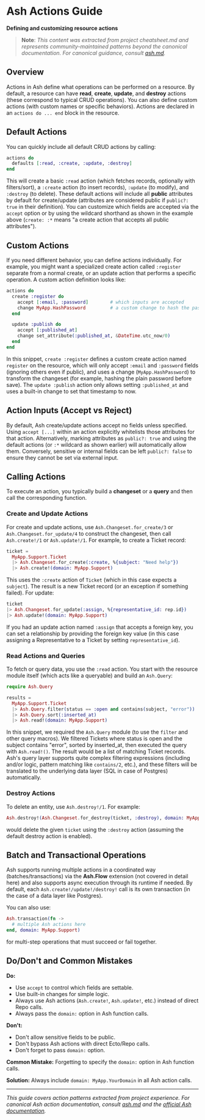 # Ash Actions Guide
**Defining and customizing resource actions**

> **Note**: *This content was extracted from project cheatsheet.md and represents community-maintained patterns beyond the canonical documentation. For canonical guidance, consult [ash.md](ash.md).*

## Overview

Actions in Ash define what operations can be performed on a resource. By default, a resource can have **read**, **create**, **update**, and **destroy** actions (these correspond to typical CRUD operations). You can also define custom actions (with custom names or specific behaviors). Actions are declared in an `actions do ... end` block in the resource.

## Default Actions

You can quickly include all default CRUD actions by calling:

```elixir
actions do
  defaults [:read, :create, :update, :destroy]
end
```

This will create a basic `:read` action (which fetches records, optionally with filters/sort), a `:create` action (to insert records), `:update` (to modify), and `:destroy` (to delete). These default actions will include all **public** attributes by default for create/update (attributes are considered public if `public?: true` in their definition). You can customize which fields are accepted via the `accept` option or by using the wildcard shorthand as shown in the example above (`create: :*` means "a create action that accepts all public attributes").

## Custom Actions

If you need different behavior, you can define actions individually. For example, you might want a specialized create action called `:register` separate from a normal create, or an update action that performs a specific operation. A custom action definition looks like:

```elixir
actions do
  create :register do
    accept [:email, :password]        # which inputs are accepted
    change MyApp.HashPassword         # a custom change to hash the password
  end

  update :publish do
    accept [:published_at]
    change set_attribute(:published_at, &DateTime.utc_now/0)
  end
end
```

In this snippet, `create :register` defines a custom create action named `register` on the resource, which will only accept `:email` and `:password` fields (ignoring others even if public), and uses a change (`MyApp.HashPassword`) to transform the changeset (for example, hashing the plain password before save). The `update :publish` action only allows setting `:published_at` and uses a built-in change to set that timestamp to now.

## Action Inputs (Accept vs Reject)

By default, Ash create/update actions accept no fields unless specified. Using `accept [...]` within an action explicitly whitelists those attributes for that action. Alternatively, marking attributes as `public?: true` and using the default actions (or `:*` wildcard as shown earlier) will automatically allow them. Conversely, sensitive or internal fields can be left `public?: false` to ensure they cannot be set via external input.

## Calling Actions

To execute an action, you typically build a **changeset** or a **query** and then call the corresponding function.

### Create and Update Actions

For create and update actions, use `Ash.Changeset.for_create/3` or `Ash.Changeset.for_update/4` to construct the changeset, then call `Ash.create!/1` or `Ash.update!/1`. For example, to create a Ticket record:

```elixir
ticket = 
  MyApp.Support.Ticket
  |> Ash.Changeset.for_create(:create, %{subject: "Need help"})
  |> Ash.create!(domain: MyApp.Support)
```

This uses the `:create` action of `Ticket` (which in this case expects a `subject`). The result is a new Ticket record (or an exception if something failed). For update:

```elixir
ticket 
|> Ash.Changeset.for_update(:assign, %{representative_id: rep.id})
|> Ash.update!(domain: MyApp.Support)
```

If you had an update action named `:assign` that accepts a foreign key, you can set a relationship by providing the foreign key value (in this case assigning a Representative to a Ticket by setting `representative_id`).

### Read Actions and Queries

To fetch or query data, you use the `:read` action. You start with the resource module itself (which acts like a queryable) and build an `Ash.Query`:

```elixir
require Ash.Query

results = 
  MyApp.Support.Ticket
  |> Ash.Query.filter(status == :open and contains(subject, "error"))
  |> Ash.Query.sort(:inserted_at)
  |> Ash.read!(domain: MyApp.Support)
```

In this snippet, we required the `Ash.Query` module (to use the `filter` and other query macros). We filtered Tickets where status is open and the subject contains "error", sorted by inserted_at, then executed the query with `Ash.read!()`. The result would be a list of matching Ticket records. Ash's query layer supports quite complex filtering expressions (including and/or logic, pattern matching like `contains/2`, etc.), and these filters will be translated to the underlying data layer (SQL in case of Postgres) automatically.

### Destroy Actions

To delete an entity, use `Ash.destroy!/1`. For example:

```elixir
Ash.destroy!(Ash.Changeset.for_destroy(ticket, :destroy), domain: MyApp.Support)
```

would delete the given `ticket` using the `:destroy` action (assuming the default destroy action is enabled).

## Batch and Transactional Operations

Ash supports running multiple actions in a coordinated way (batches/transactions) via the **Ash.Flow** extension (not covered in detail here) and also supports async execution through its runtime if needed. By default, each `Ash.create!/update!/destroy!` call is its own transaction (in the case of a data layer like Postgres).

You can also use:

```elixir
Ash.transaction(fn ->
  # multiple Ash actions here
end, domain: MyApp.Support)
```

for multi-step operations that must succeed or fail together.

## Do/Don't and Common Mistakes

**Do:**
- Use `accept` to control which fields are settable.
- Use built-in changes for simple logic.
- Always use Ash actions (`Ash.create!`, `Ash.update!`, etc.) instead of direct Repo calls.
- Always pass the `domain:` option in Ash function calls.

**Don't:**
- Don't allow sensitive fields to be public.
- Don't bypass Ash actions with direct Ecto/Repo calls.
- Don't forget to pass `domain:` option.

**Common Mistake:**
Forgetting to specify the `domain:` option in Ash function calls.

**Solution:** Always include `domain: MyApp.YourDomain` in all Ash action calls.

---

*This guide covers action patterns extracted from project experience. For canonical Ash action documentation, consult [ash.md](ash.md) and the [official Ash documentation](https://hexdocs.pm/ash/3.5.13/).* 